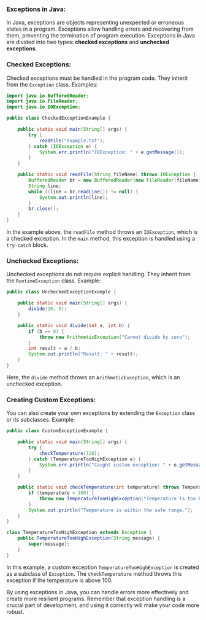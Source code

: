 ### Exceptions in Java:

In Java, exceptions are objects representing unexpected or erroneous states in a program. Exceptions allow handling errors and recovering from them, preventing the termination of program execution. Exceptions in Java are divided into two types: **checked exceptions** and **unchecked exceptions**.

### Checked Exceptions:

Checked exceptions must be handled in the program code. They inherit from the `Exception` class. Examples:

```java
import java.io.BufferedReader;
import java.io.FileReader;
import java.io.IOException;

public class CheckedExceptionExample {

    public static void main(String[] args) {
        try {
            readFile("example.txt");
        } catch (IOException e) {
            System.err.println("IOException: " + e.getMessage());
        }
    }

    public static void readFile(String fileName) throws IOException {
        BufferedReader br = new BufferedReader(new FileReader(fileName));
        String line;
        while ((line = br.readLine()) != null) {
            System.out.println(line);
        }
        br.close();
    }
}
```

In the example above, the `readFile` method throws an `IOException`, which is a checked exception. In the `main` method, this exception is handled using a `try-catch` block.

### Unchecked Exceptions:

Unchecked exceptions do not require explicit handling. They inherit from the `RuntimeException` class. Example:

```java
public class UncheckedExceptionExample {

    public static void main(String[] args) {
        divide(10, 0);
    }

    public static void divide(int a, int b) {
        if (b == 0) {
            throw new ArithmeticException("Cannot divide by zero");
        }
        int result = a / b;
        System.out.println("Result: " + result);
    }
}
```

Here, the `divide` method throws an `ArithmeticException`, which is an unchecked exception.

### Creating Custom Exceptions:

You can also create your own exceptions by extending the `Exception` class or its subclasses. Example:

```java
public class CustomExceptionExample {

    public static void main(String[] args) {
        try {
            checkTemperature(120);
        } catch (TemperatureTooHighException e) {
            System.err.println("Caught custom exception: " + e.getMessage());
        }
    }

    public static void checkTemperature(int temperature) throws TemperatureTooHighException {
        if (temperature > 100) {
            throw new TemperatureTooHighException("Temperature is too high!");
        }
        System.out.println("Temperature is within the safe range.");
    }
}

class TemperatureTooHighException extends Exception {
    public TemperatureTooHighException(String message) {
        super(message);
    }
}
```

In this example, a custom exception `TemperatureTooHighException` is created as a subclass of `Exception`. The `checkTemperature` method throws this exception if the temperature is above 100.

By using exceptions in Java, you can handle errors more effectively and create more resilient programs. Remember that exception handling is a crucial part of development, and using it correctly will make your code more robust.